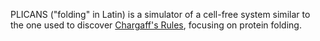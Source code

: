 PLICANS ("folding" in Latin) is a simulator of a cell-free system similar to the one used to discover [Chargaff's Rules](http://en.wikipedia.org/wiki/Chargaff's_rules), focusing on protein folding.